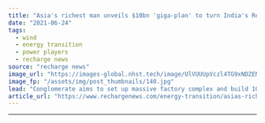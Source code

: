 ```yaml
---
title: "Asia's richest man unveils $10bn 'giga-plan' to turn India's Reliance into clean energy major"
date: "2021-06-24"
tags: 
  - wind
  - energy transition
  - power players
  - recharge news
source: "recharge news"
image_url: "https://images-global.nhst.tech/image/UlVUUUpVczl4TG9xNDZENUdSdDJMd1Vja2FvQ1hTU3dlcVZadmlGSm9BMD0=/nhst/binary/17055ac9d58c646ac9d35be96ca1fd7f"
image_fp: "/assets/img/post_thumbnails/140.jpg"
lead: "Conglomerate aims to set up massive factory complex and build 100GW of solar, says billionaire chairman Mukesh Ambani"
article_url: "https://www.rechargenews.com/energy-transition/asias-richest-man-unveils-10bn-giga-plan-to-turn-indias-reliance-into-clean-energy-major/2-1-1030616"
---
```


---

